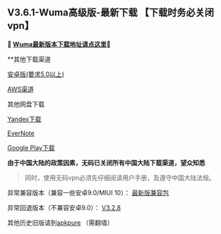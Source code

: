 ## V3.6.1-Wuma高级版-最新下载 【下载时务必关闭vpn】
**🔴 [Wuma最新版本下载地址请点这里](http://pesc.pw/GAPB2)🔴**



**其他下载渠道

[安卓版(要求5.0以上)](http://172.105.207.148/com.wuma.pn-3.6.1.apk) 

[AWS渠道](https://dl0tgz6ee3upo.cloudfront.net/production/app/builds/041/842/698/original/9e44dd17082b4fa7fd5ac5603ecc6d9f/com.wuma.pn-3.6.1.apk)

其他网盘下载

[Yandex下载](https://yadi.sk/d/ggdFcW9Aw_ebNg) 

[EverNote](https://www.evernote.com/shard/s633/sh/f3dfb329-bda5-4f3f-b349-521f16dc303f/a60c2799a6a0a6a97777ed0a1d559caa) 

[Google Play下载](https://play.google.com/store/apps/details?id=com.muma.pn) 


**由于中国大陆的政策因素，无码已关闭所有中国大陆下载渠道，望众知悉**
> 同时，使用无码vpn必须先仔细阅读用户手册，及遵守中国大陆法规。




异常兼容版本（兼容一些安卓9.0/MIUI 10）：
[最新版兼容包](https://dl0tgz6ee3upo.cloudfront.net/production/app/builds/041/842/385/original/1b1f85d1fb5ea6c153981ca3028b9eed/com.wuma.pn-3.6.1.apk)

异常回退版本（不兼容安卓9.0）：
[V3.2.8](https://dl0tgz6ee3upo.cloudfront.net/production/app/builds/029/916/046/original/e3ce000a8e429b6081f5f57fa9e645fe/Wuma-git-3.2.8.apk)


其他历史旧版请到[apkpure](https://apkpure.com/wuma-vpn-pro-fast-unlimited-security/com.muma.pn) （需翻墙）
